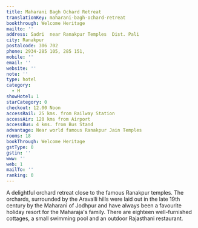 ```yaml
---
title: Maharani Bagh Ochard Retreat
translationKey: maharani-bagh-ochard-retreat
bookthrough: Welcome Heritage
mailto: ''
address: Sadri  near Ranakpur Temples  Dist. Pali
city: Ranakpur
postalcode: 306 702
phone: 2934-285 105, 285 151,
mobile: ''
email: ''
website: ''
note: ''
type: hotel
category:
  - H
showHotel: 1
starCategory: 0
checkout: 12.00 Noon
accessRail: 25 kms. from Railway Station
accessAir: 120 kms from Airport
accessBus: 4 kms. from Bus Stand
advantage: Near world famous Ranakpur Jain Temples
rooms: 18
bookThrough: Welcome Heritage
gstType: 0
gstin: ''
www: ''
web: 1
mailTo: ''
ranking: 0
---
```







A delightful orchard retreat close to the famous Ranakpur temples. The orchards, surrounded by the Aravalli hills were laid out in the late 19th century by the Maharani of Jodhpur and have always been a favourite holiday resort for the Maharaja's family. There are eighteen well-furnished cottages,  a small swimming pool and an outdoor Rajasthani restaurant.